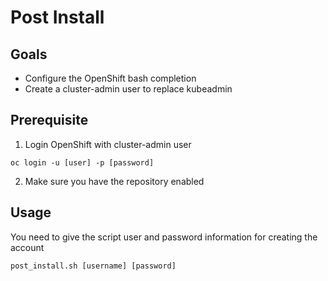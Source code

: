 # Post Install

## Goals
* Configure the OpenShift bash completion
* Create a cluster-admin user to replace kubeadmin

## Prerequisite

1. Login OpenShift with cluster-admin user
```
oc login -u [user] -p [password]
```

2. Make sure you have the repository enabled


## Usage

You need to give the script user and password information for creating the account
```
post_install.sh [username] [password]
```
